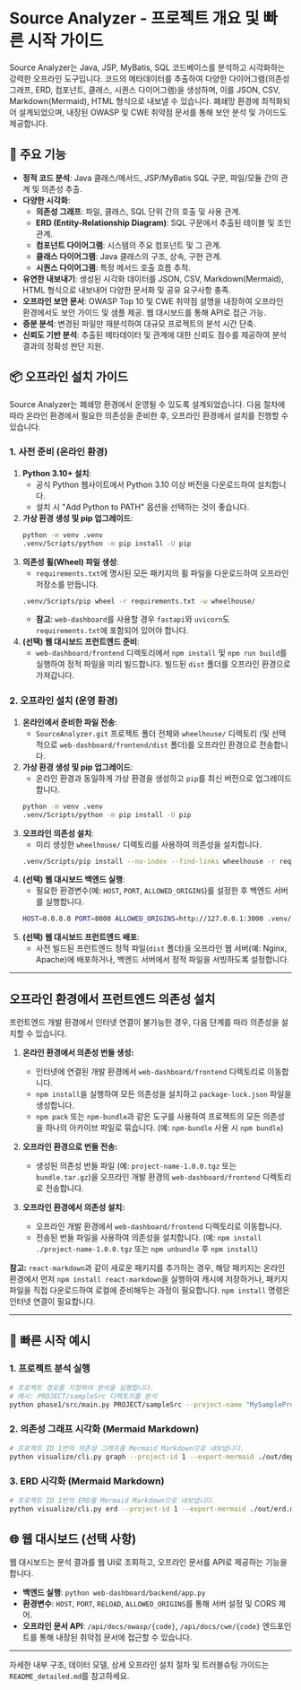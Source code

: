 # Source Analyzer - 프로젝트 개요 및 빠른 시작 가이드

Source Analyzer는 Java, JSP, MyBatis, SQL 코드베이스를 분석하고 시각화하는 강력한 오프라인 도구입니다. 코드의 메타데이터를 추출하여 다양한 다이어그램(의존성 그래프, ERD, 컴포넌트, 클래스, 시퀀스 다이어그램)을 생성하며, 이를 JSON, CSV, Markdown(Mermaid), HTML 형식으로 내보낼 수 있습니다. 폐쇄망 환경에 최적화되어 설계되었으며, 내장된 OWASP 및 CWE 취약점 문서를 통해 보안 분석 및 가이드도 제공합니다.

## 🚀 주요 기능

*   **정적 코드 분석**: Java 클래스/메서드, JSP/MyBatis SQL 구문, 파일/모듈 간의 관계 및 의존성 추출.
*   **다양한 시각화**:
    *   **의존성 그래프**: 파일, 클래스, SQL 단위 간의 호출 및 사용 관계.
    *   **ERD (Entity-Relationship Diagram)**: SQL 구문에서 추출된 테이블 및 조인 관계.
    *   **컴포넌트 다이어그램**: 시스템의 주요 컴포넌트 및 그 관계.
    *   **클래스 다이어그램**: Java 클래스의 구조, 상속, 구현 관계.
    *   **시퀀스 다이어그램**: 특정 메서드 호출 흐름 추적.
*   **유연한 내보내기**: 생성된 시각화 데이터를 JSON, CSV, Markdown(Mermaid), HTML 형식으로 내보내어 다양한 문서화 및 공유 요구사항 충족.
*   **오프라인 보안 문서**: OWASP Top 10 및 CWE 취약점 설명을 내장하여 오프라인 환경에서도 보안 가이드 및 샘플 제공. 웹 대시보드를 통해 API로 접근 가능.
*   **증분 분석**: 변경된 파일만 재분석하여 대규모 프로젝트의 분석 시간 단축.
*   **신뢰도 기반 분석**: 추출된 메타데이터 및 관계에 대한 신뢰도 점수를 제공하여 분석 결과의 정확성 판단 지원.

## 📦 오프라인 설치 가이드

Source Analyzer는 폐쇄망 환경에서 운영될 수 있도록 설계되었습니다. 다음 절차에 따라 온라인 환경에서 필요한 의존성을 준비한 후, 오프라인 환경에서 설치를 진행할 수 있습니다.

### 1. 사전 준비 (온라인 환경)

1.  **Python 3.10+ 설치**:
    *   공식 Python 웹사이트에서 Python 3.10 이상 버전을 다운로드하여 설치합니다.
    *   설치 시 "Add Python to PATH" 옵션을 선택하는 것이 좋습니다.
2.  **가상 환경 생성 및 pip 업그레이드**:
    ```bash
    python -m venv .venv
    .venv/Scripts/python -m pip install -U pip
    ```
3.  **의존성 휠(Wheel) 파일 생성**:
    *   `requirements.txt`에 명시된 모든 패키지의 휠 파일을 다운로드하여 오프라인 저장소를 만듭니다.
    ```bash
    .venv/Scripts/pip wheel -r requirements.txt -w wheelhouse/
    ```
    *   **참고**: `web-dashboard`를 사용할 경우 `fastapi`와 `uvicorn`도 `requirements.txt`에 포함되어 있어야 합니다.
4.  **(선택) 웹 대시보드 프런트엔드 준비**:
    *   `web-dashboard/frontend` 디렉토리에서 `npm install` 및 `npm run build`를 실행하여 정적 파일을 미리 빌드합니다. 빌드된 `dist` 폴더를 오프라인 환경으로 가져갑니다.

### 2. 오프라인 설치 (운영 환경)

1.  **온라인에서 준비한 파일 전송**:
    *   `SourceAnalyzer.git` 프로젝트 폴더 전체와 `wheelhouse/` 디렉토리 (및 선택적으로 `web-dashboard/frontend/dist` 폴더)를 오프라인 환경으로 전송합니다.
2.  **가상 환경 생성 및 pip 업그레이드**:
    *   온라인 환경과 동일하게 가상 환경을 생성하고 `pip`를 최신 버전으로 업그레이드합니다.
    ```bash
    python -m venv .venv
    .venv/Scripts/python -m pip install -U pip
    ```
3.  **오프라인 의존성 설치**:
    *   미리 생성한 `wheelhouse/` 디렉토리를 사용하여 의존성을 설치합니다.
    ```bash
    .venv/Scripts/pip install --no-index --find-links wheelhouse -r requirements.txt
    ```
4.  **(선택) 웹 대시보드 백엔드 실행**:
    *   필요한 환경변수(예: `HOST`, `PORT`, `ALLOWED_ORIGINS`)를 설정한 후 백엔드 서버를 실행합니다.
    ```bash
    HOST=0.0.0.0 PORT=8000 ALLOWED_ORIGINS=http://127.0.0.1:3000 .venv/Scripts/python web-dashboard/backend/app.py
    ```
5.  **(선택) 웹 대시보드 프런트엔드 배포**:
    *   사전 빌드된 프런트엔드 정적 파일(`dist` 폴더)을 오프라인 웹 서버(예: Nginx, Apache)에 배포하거나, 백엔드 서버에서 정적 파일을 서빙하도록 설정합니다.

---

## 오프라인 환경에서 프런트엔드 의존성 설치

프런트엔드 개발 환경에서 인터넷 연결이 불가능한 경우, 다음 단계를 따라 의존성을 설치할 수 있습니다.

1.  **온라인 환경에서 의존성 번들 생성:**
    *   인터넷에 연결된 개발 환경에서 `web-dashboard/frontend` 디렉토리로 이동합니다.
    *   `npm install`을 실행하여 모든 의존성을 설치하고 `package-lock.json` 파일을 생성합니다.
    *   `npm pack` 또는 `npm-bundle`과 같은 도구를 사용하여 프로젝트의 모든 의존성을 하나의 아카이브 파일로 묶습니다. (예: `npm-bundle` 사용 시 `npm bundle`)

2.  **오프라인 환경으로 번들 전송:**
    *   생성된 의존성 번들 파일 (예: `project-name-1.0.0.tgz` 또는 `bundle.tar.gz`)을 오프라인 개발 환경의 `web-dashboard/frontend` 디렉토리로 전송합니다.

3.  **오프라인 환경에서 의존성 설치:**
    *   오프라인 개발 환경에서 `web-dashboard/frontend` 디렉토리로 이동합니다.
    *   전송된 번들 파일을 사용하여 의존성을 설치합니다. (예: `npm install ./project-name-1.0.0.tgz` 또는 `npm unbundle` 후 `npm install`)

**참고:** `react-markdown`과 같이 새로운 패키지를 추가하는 경우, 해당 패키지는 온라인 환경에서 먼저 `npm install react-markdown`을 실행하여 캐시에 저장하거나, 패키지 파일을 직접 다운로드하여 로컬에 준비해두는 과정이 필요합니다. `npm install` 명령은 인터넷 연결이 필요합니다.

---

## 🚀 빠른 시작 예시

### 1. 프로젝트 분석 실행

```bash
# 프로젝트 경로를 지정하여 분석을 실행합니다.
# 예시: PROJECT/sampleSrc 디렉토리를 분석
python phase1/src/main.py PROJECT/sampleSrc --project-name "MySampleProject"
```

### 2. 의존성 그래프 시각화 (Mermaid Markdown)

```bash
# 프로젝트 ID 1번의 의존성 그래프를 Mermaid Markdown으로 내보냅니다.
python visualize/cli.py graph --project-id 1 --export-mermaid ./out/dependency_graph.md
```

### 3. ERD 시각화 (Mermaid Markdown)

```bash
# 프로젝트 ID 1번의 ERD를 Mermaid Markdown으로 내보냅니다.
python visualize/cli.py erd --project-id 1 --export-mermaid ./out/erd.md
```

## 🌐 웹 대시보드 (선택 사항)

웹 대시보드는 분석 결과를 웹 UI로 조회하고, 오프라인 문서를 API로 제공하는 기능을 합니다.

*   **백엔드 실행**: `python web-dashboard/backend/app.py`
*   **환경변수**: `HOST`, `PORT`, `RELOAD`, `ALLOWED_ORIGINS`를 통해 서버 설정 및 CORS 제어.
*   **오프라인 문서 API**: `/api/docs/owasp/{code}`, `/api/docs/cwe/{code}` 엔드포인트를 통해 내장된 취약점 문서에 접근할 수 있습니다.

---

자세한 내부 구조, 데이터 모델, 상세 오프라인 설치 절차 및 트러블슈팅 가이드는 `README_detailed.md`를 참고하세요.